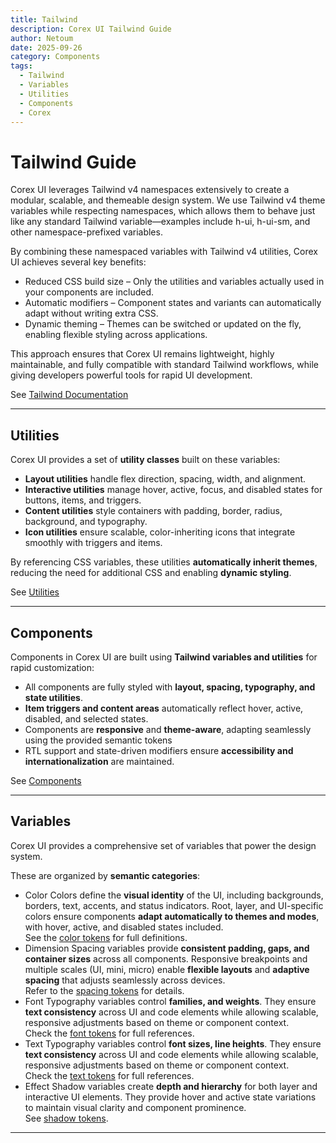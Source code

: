 ```yaml
---
title: Tailwind
description: Corex UI Tailwind Guide
author: Netoum
date: 2025-09-26
category: Components
tags:
  - Tailwind
  - Variables
  - Utilities
  - Components
  - Corex
---
```


# Tailwind Guide

Corex UI leverages Tailwind v4 namespaces extensively to create a modular, scalable, and themeable design system. We use Tailwind v4 theme variables while respecting namespaces, which allows them to behave just like any standard Tailwind variable—examples include h-ui, h-ui-sm, and other namespace-prefixed variables.

By combining these namespaced variables with Tailwind v4 utilities, Corex UI achieves several key benefits:

- Reduced CSS build size – Only the utilities and variables actually used in your components are included.
- Automatic modifiers – Component states and variants can automatically adapt without writing extra CSS.
- Dynamic theming – Themes can be switched or updated on the fly, enabling flexible styling across applications.

This approach ensures that Corex UI remains lightweight, highly maintainable, and fully compatible with standard Tailwind workflows, while giving developers powerful tools for rapid UI development.

See [Tailwind Documentation](https://tailwindcss.com/docs/theme)

---

## Utilities

Corex UI provides a set of **utility classes** built on these variables:

- **Layout utilities** handle flex direction, spacing, width, and alignment.
- **Interactive utilities** manage hover, active, focus, and disabled states for buttons, items, and triggers.
- **Content utilities** style containers with padding, border, radius, background, and typography.
- **Icon utilities** ensure scalable, color-inheriting icons that integrate smoothly with triggers and items.

By referencing CSS variables, these utilities **automatically inherit themes**, reducing the need for additional CSS and enabling **dynamic styling**.

See [Utilities](https://github.com/corex-ui/corex-ui/tree/main/packages/design/src/utilities.css)

---

## Components

Components in Corex UI are built using **Tailwind variables and utilities** for rapid customization:

- All components are fully styled with **layout, spacing, typography, and state utilities**.
- **Item triggers and content areas** automatically reflect hover, active, disabled, and selected states.
- Components are **responsive** and **theme-aware**, adapting seamlessly using the provided semantic tokens
- RTL support and state-driven modifiers ensure **accessibility and internationalization** are maintained.

See [Components](https://github.com/corex-ui/corex-ui/tree/main/packages/design/src/components)

---

## Variables

Corex UI provides a comprehensive set of variables that power the design system.

These are organized by **semantic categories**:

- Color
  Colors define the **visual identity** of the UI, including backgrounds, borders, text, accents, and status indicators. Root, layer, and UI-specific colors ensure components **adapt automatically to themes and modes**, with hover, active, and disabled states included.  
  See the [color tokens](https://github.com/corex-ui/corex-ui/tree/main/packages/design/src/tokens/semantic/color.css) for full definitions.
- Dimension
  Spacing variables provide **consistent padding, gaps, and container sizes** across all components. Responsive breakpoints and multiple scales (UI, mini, micro) enable **flexible layouts** and **adaptive spacing** that adjusts seamlessly across devices.  
  Refer to the [spacing tokens](https://github.com/corex-ui/corex-ui/tree/main/packages/design/src/tokens/semantic/dimension.css) for details.
- Font
  Typography variables control **families, and weights**. They ensure **text consistency** across UI and code elements while allowing scalable, responsive adjustments based on theme or component context.  
  Check the [font tokens](https://github.com/corex-ui/corex-ui/tree/main/packages/design/src/tokens/semantic/font.css) for full references.
- Text
  Typography variables control **font sizes, line heights**. They ensure **text consistency** across UI and code elements while allowing scalable, responsive adjustments based on theme or component context.  
  Check the [text tokens](https://github.com/corex-ui/corex-ui/tree/main/packages/design/src/tokens/semantic/text.css) for full references.
- Effect
  Shadow variables create **depth and hierarchy** for both layer and interactive UI elements. They provide hover and active state variations to maintain visual clarity and component prominence.  
  See [shadow tokens](https://github.com/corex-ui/corex-ui/tree/main/packages/design/src/tokens/semantic/effect.css).

---
